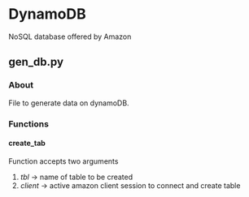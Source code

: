 # DynamoDB
<p>NoSQL database offered by Amazon</p>

## gen_db.py

### About
File to generate data on dynamoDB.

### Functions
#### create_tab
Function accepts two arguments
1. _tbl_ -> name of table to be created
2. _client_ -> active amazon client session to connect and create table

